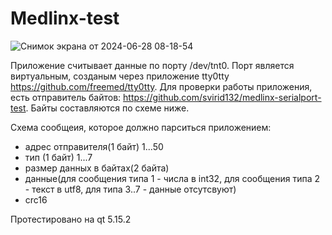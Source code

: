 # Medlinx-test

![Снимок экрана от 2024-06-28 08-18-54](https://github.com/svirid132/medlinx-test/assets/69749126/0e5867d1-74d2-4cc2-afab-38e788225c31)

Приложение считывает данные по порту /dev/tnt0. Порт является виртуальным, созданым через приложение tty0tty https://github.com/freemed/tty0tty. Для проверки работы приложения, есть отправитель байтов: https://github.com/svirid132/medlinx-serialport-test. Байты составляются по схеме ниже.

Схема сообщеия, которое должно парситься приложением:
- адрес отправителя(1 байт) 1...50
- тип (1 байт) 1...7
- размер данных в байтах(2 байта)
- данные(для сообщения типа 1 - числа в int32, для сообщения типа 2 - текст в utf8, для типа 3..7 - данные отсутсвуют)
- crc16

Протестировано на qt 5.15.2
